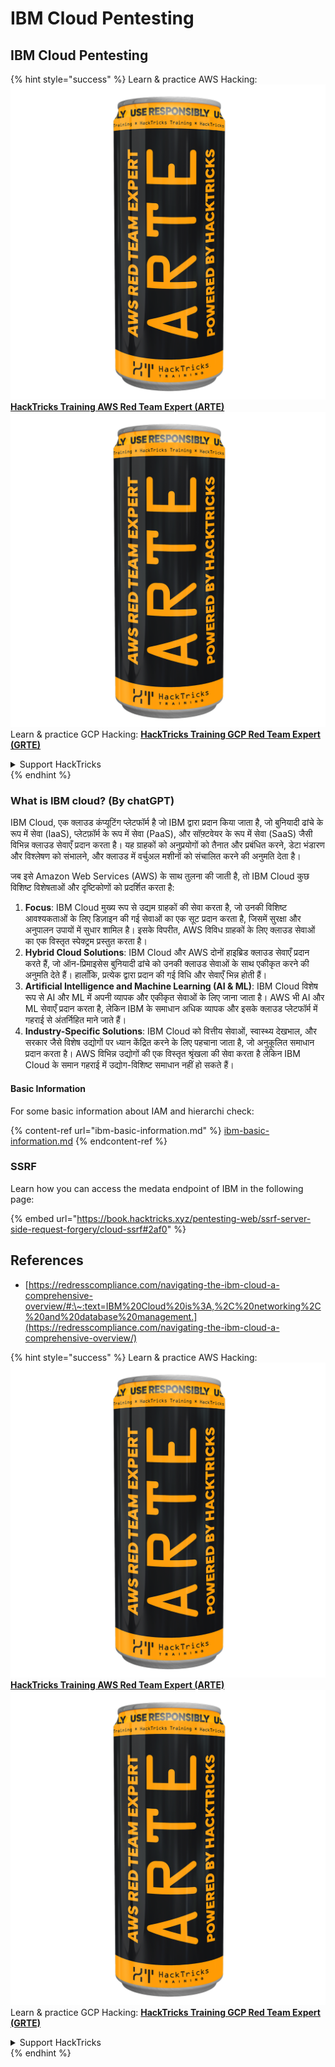 # IBM Cloud Pentesting

## IBM Cloud Pentesting

{% hint style="success" %}
Learn & practice AWS Hacking:<img src="../../.gitbook/assets/image (1) (1) (1).png" alt="" data-size="line">[**HackTricks Training AWS Red Team Expert (ARTE)**](https://training.hacktricks.xyz/courses/arte)<img src="../../.gitbook/assets/image (1) (1) (1).png" alt="" data-size="line">\
Learn & practice GCP Hacking: <img src="../../.gitbook/assets/image (2).png" alt="" data-size="line">[**HackTricks Training GCP Red Team Expert (GRTE)**<img src="../../.gitbook/assets/image (2).png" alt="" data-size="line">](https://training.hacktricks.xyz/courses/grte)

<details>

<summary>Support HackTricks</summary>

* Check the [**subscription plans**](https://github.com/sponsors/carlospolop)!
* **Join the** 💬 [**Discord group**](https://discord.gg/hRep4RUj7f) or the [**telegram group**](https://t.me/peass) or **follow** us on **Twitter** 🐦 [**@hacktricks\_live**](https://twitter.com/hacktricks_live)**.**
* **Share hacking tricks by submitting PRs to the** [**HackTricks**](https://github.com/carlospolop/hacktricks) and [**HackTricks Cloud**](https://github.com/carlospolop/hacktricks-cloud) github repos.

</details>
{% endhint %}

### What is IBM cloud? (By chatGPT)

IBM Cloud, एक क्लाउड कंप्यूटिंग प्लेटफॉर्म है जो IBM द्वारा प्रदान किया जाता है, जो बुनियादी ढांचे के रूप में सेवा (IaaS), प्लेटफ़ॉर्म के रूप में सेवा (PaaS), और सॉफ़्टवेयर के रूप में सेवा (SaaS) जैसी विभिन्न क्लाउड सेवाएँ प्रदान करता है। यह ग्राहकों को अनुप्रयोगों को तैनात और प्रबंधित करने, डेटा भंडारण और विश्लेषण को संभालने, और क्लाउड में वर्चुअल मशीनों को संचालित करने की अनुमति देता है।

जब इसे Amazon Web Services (AWS) के साथ तुलना की जाती है, तो IBM Cloud कुछ विशिष्ट विशेषताओं और दृष्टिकोणों को प्रदर्शित करता है:

1. **Focus**: IBM Cloud मुख्य रूप से उद्यम ग्राहकों की सेवा करता है, जो उनकी विशिष्ट आवश्यकताओं के लिए डिज़ाइन की गई सेवाओं का एक सूट प्रदान करता है, जिसमें सुरक्षा और अनुपालन उपायों में सुधार शामिल है। इसके विपरीत, AWS विविध ग्राहकों के लिए क्लाउड सेवाओं का एक विस्तृत स्पेक्ट्रम प्रस्तुत करता है।
2. **Hybrid Cloud Solutions**: IBM Cloud और AWS दोनों हाइब्रिड क्लाउड सेवाएँ प्रदान करते हैं, जो ऑन-प्रिमाइसेस बुनियादी ढांचे को उनकी क्लाउड सेवाओं के साथ एकीकृत करने की अनुमति देते हैं। हालाँकि, प्रत्येक द्वारा प्रदान की गई विधि और सेवाएँ भिन्न होती हैं।
3. **Artificial Intelligence and Machine Learning (AI & ML)**: IBM Cloud विशेष रूप से AI और ML में अपनी व्यापक और एकीकृत सेवाओं के लिए जाना जाता है। AWS भी AI और ML सेवाएँ प्रदान करता है, लेकिन IBM के समाधान अधिक व्यापक और इसके क्लाउड प्लेटफॉर्म में गहराई से अंतर्निहित माने जाते हैं।
4. **Industry-Specific Solutions**: IBM Cloud को वित्तीय सेवाओं, स्वास्थ्य देखभाल, और सरकार जैसे विशेष उद्योगों पर ध्यान केंद्रित करने के लिए पहचाना जाता है, जो अनुकूलित समाधान प्रदान करता है। AWS विभिन्न उद्योगों की एक विस्तृत श्रृंखला की सेवा करता है लेकिन IBM Cloud के समान गहराई में उद्योग-विशिष्ट समाधान नहीं हो सकते हैं।

#### Basic Information

For some basic information about IAM and hierarchi check:

{% content-ref url="ibm-basic-information.md" %}
[ibm-basic-information.md](ibm-basic-information.md)
{% endcontent-ref %}

### SSRF

Learn how you can access the medata endpoint of IBM in the following page:

{% embed url="https://book.hacktricks.xyz/pentesting-web/ssrf-server-side-request-forgery/cloud-ssrf#2af0" %}

## References

* [https://redresscompliance.com/navigating-the-ibm-cloud-a-comprehensive-overview/#:\~:text=IBM%20Cloud%20is%3A,%2C%20networking%2C%20and%20database%20management.](https://redresscompliance.com/navigating-the-ibm-cloud-a-comprehensive-overview/)

{% hint style="success" %}
Learn & practice AWS Hacking:<img src="../../.gitbook/assets/image (1) (1) (1).png" alt="" data-size="line">[**HackTricks Training AWS Red Team Expert (ARTE)**](https://training.hacktricks.xyz/courses/arte)<img src="../../.gitbook/assets/image (1) (1) (1).png" alt="" data-size="line">\
Learn & practice GCP Hacking: <img src="../../.gitbook/assets/image (2).png" alt="" data-size="line">[**HackTricks Training GCP Red Team Expert (GRTE)**<img src="../../.gitbook/assets/image (2).png" alt="" data-size="line">](https://training.hacktricks.xyz/courses/grte)

<details>

<summary>Support HackTricks</summary>

* Check the [**subscription plans**](https://github.com/sponsors/carlospolop)!
* **Join the** 💬 [**Discord group**](https://discord.gg/hRep4RUj7f) or the [**telegram group**](https://t.me/peass) or **follow** us on **Twitter** 🐦 [**@hacktricks\_live**](https://twitter.com/hacktricks_live)**.**
* **Share hacking tricks by submitting PRs to the** [**HackTricks**](https://github.com/carlospolop/hacktricks) and [**HackTricks Cloud**](https://github.com/carlospolop/hacktricks-cloud) github repos.

</details>
{% endhint %}
